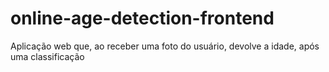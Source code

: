 # online-age-detection-frontend
Aplicação web que, ao receber uma foto do usuário, devolve a idade, após uma classificação

